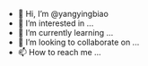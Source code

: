 - 👋 Hi, I’m @yangyingbiao
- 👀 I’m interested in ...
- 🌱 I’m currently learning ...
- 💞️ I’m looking to collaborate on ...
- 📫 How to reach me ...

<!---
yangyingbiao/yangyingbiao is a ✨ special ✨ repository because its `README.md` (this file) appears on your GitHub profile.
You can click the Preview link to take a look at your changes.
--->
